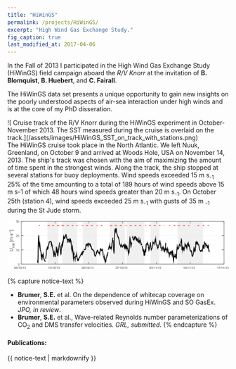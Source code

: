 ```yaml
---
title: "HiWinGS"
permalink: /projects/HiWinGS/
excerpt: "High Wind Gas Exchange Study."
fig_caption: true 
last_modified_at: 2017-04-06
---
```


In the Fall of 2013 I participated in the High Wind Gas Exchange Study (HiWinGS) field campaign aboard the *R/V Knorr* at the invitation of **B. Blomquist**, **B. Huebert**, and **C. Fairall**. 

The HiWinGS data set presents a unique opportunity to gain new insights on the poorly understood aspects of air-sea interaction under high winds and is at the core of my PhD disseration.

<div style="float:left" markdown="1">![ Cruise track of the R/V Knorr during the HiWinGS experiment in October-November 2013. The SST measured during the cruise is overlaid on the track.](/assets/images/HiWinGS_SST_on_track_with_stations.png)
</div>
 The HiWinGS cruise took place in the North Atlantic. We left Nuuk, Greenland, on October 9 and arrived at Woods Hole, USA on November 14,  2013. The ship's track was chosen with the aim of maximizing the amount of time spent in the strongest winds. Along the track, the ship stopped at several stations for buoy deployments. Wind speeds exceeded 15 m s<sub>-1</sub> 25% of the time amounting to a total of 189 hours of wind speeds above 15 m s-1 of which 48 hours wind speeds greater than 20 m s<sub>-1</sub>. On October 25th (station 4), wind speeds exceeded 25 m s<sub>-1</sub> with gusts of 35 m <sub>-1</sub> during the St Jude storm. 

![Timeseries of the 10-m neutral wind speed.](/assets/images/HiWinGS_U10_timeseries_with_video_times.png)

{% capture notice-text %}
* **Brumer**, **S.E.** et al. On the dependence of whitecap coverage on environmental parameters observed during HiWinGS and SO GasEx. *JPO, in review*.
* **Brumer**, **S.E.** et al., Wave-related Reynolds number parameterizations of CO<sub>2</sub> and DMS transfer velocities. *GRL, submitted*.
{% endcapture %}

<div class="notice--info">
  <h4>Publications:</h4>
  {{ notice-text | markdownify }}
</div>